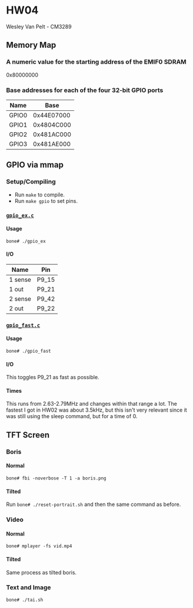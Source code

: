 # HW04
Wesley Van Pelt - CM3289

## Memory Map
### A numeric value for the starting address of the EMIF0 SDRAM
0x80000000

### Base addresses for each of the four 32-bit GPIO ports
| Name  | Base       |
| ----- | ---------- |
| GPIO0 | 0x44E07000 |
| GPIO1 | 0x4804C000 |
| GPIO2 | 0x481AC000 |
| GPIO3 | 0x481AE000 |


## GPIO via mmap
### Setup/Compiling
 * Run `make` to compile.
 * Run `make gpio` to set pins.

### [`gpio_ex.c`](gpio_ex.c)
#### Usage
`bone# ./gpio_ex`
#### I/O
| Name    | Pin   |
| ------- | ----- |
| 1 sense | P9_15 |
| 1 out   | P9_21 |
| 2 sense | P9_42 |
| 2 out   | P9_22 |

### [`gpio_fast.c`](gpio_fast.c)
#### Usage
`bone# ./gpio_fast`
#### I/O
This toggles P9_21 as fast as possible.
#### Times
This runs from 2.63-2.79MHz and changes within that range a lot.  The fastest I got in HW02 was about 3.5kHz, but this isn't very relevant since it was still using the sleep command, but for a time of 0.


## TFT Screen
### Boris
#### Normal
`bone# fbi -noverbose -T 1 -a boris.png`
#### Tilted
Run `bone# ./reset-portrait.sh` and then the same command as before.

### Video
#### Normal
`bone# mplayer -fs vid.mp4`
#### Tilted
Same process as tilted boris.

### Text and Image
`bone# ./tai.sh`
